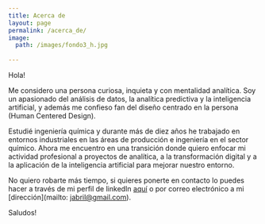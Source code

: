 ```yaml
---
title: Acerca de
layout: page
permalink: /acerca_de/
image: 
  path: /images/fondo3_h.jpg
  
---
```


Hola! 

Me considero una persona curiosa, inquieta y con mentalidad analítica. Soy un apasionado del análisis de datos, la analítica predictiva y la inteligencia artificial, y además me confieso fan del diseño centrado en la persona (Human Centered Design).   

Estudié ingeniería química y durante más de diez años he trabajado en entornos industriales en las áreas de producción e ingeniería en el sector químico. Ahora me encuentro en una transición donde quiero enfocar mi actividad profesional a proyectos de analítica, a la transformación digital y a la aplicación de la inteligencia artificial para mejorar nuestro entorno.

No quiero robarte más tiempo, si quieres ponerte en contacto lo puedes hacer a través de mi perfil de linkedIn [aquí](https://bit.ly/3gHQhwL) o por correo electrónico a mi [dirección](mailto: jabril@gmail.com).

Saludos!
